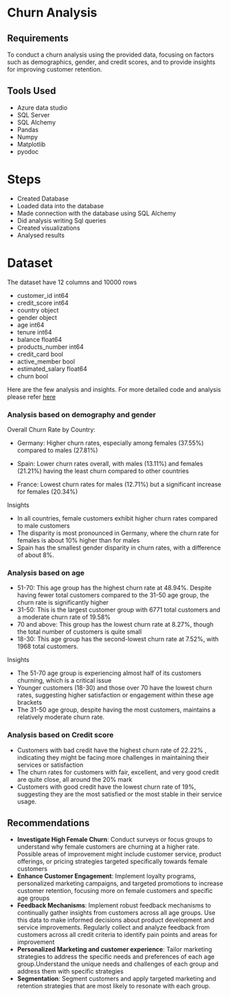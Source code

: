# Churn Analysis
## Requirements
To conduct a churn analysis using the provided data, focusing on factors such as demographics, gender, and credit scores, and to provide insights for improving customer retention.

## Tools Used
- Azure data studio
- SQL Server
- SQL Alchemy
- Pandas
- Numpy
- Matplotlib
- pyodoc

# Steps 
- Created Database
- Loaded data into the database
- Made connection with the database using SQL Alchemy 
- Did analysis writing Sql queries 
- Created visualizations
- Analysed results

# Dataset
The dataset have 12 columns and 10000 rows
- customer_id           int64
- credit_score          int64
- country              object
- gender               object
- age                   int64
- tenure                int64
- balance             float64
- products_number       int64
- credit_card            bool
- active_member          bool
- estimated_salary    float64
- churn                  bool

Here are the few analysis and insights. For more detailed code and analysis
please refer [here](Customer-Analysis\Analysis.ipynb)
### Analysis based on demography and gender 
 Overall Churn Rate by Country:

- Germany: Higher churn rates, especially among females (37.55%) compared to males (27.81%)

- Spain: Lower churn rates overall, with males (13.11%) and females (21.21%) having the least churn compared to other countries

- France: Lowest churn rates for males (12.71%) but a significant increase for females (20.34%)

 Insights 
 - In all countries, female customers exhibit higher churn rates compared to male customers
- The disparity is most pronounced in Germany, where the churn rate for females is about 10% higher than for males
- Spain has the smallest gender disparity in churn rates, with a difference of about 8%.

### Analysis based on age 
- 51-70: This age group has the highest churn rate at 48.94%. Despite having fewer total customers compared to the 31-50 age group, the churn rate is significantly higher
- 31-50: This is the largest customer group with 6771 total customers and a moderate churn rate of 19.58%
- 70 and above: This group has the lowest churn rate at 8.27%, though the total number of customers is quite small 
- 18-30: This age group has the second-lowest churn rate at 7.52%, with 1968 total customers.

Insights

- The 51-70 age group is experiencing almost half of its customers churning, which is a critical issue
- Younger customers (18-30) and those over 70 have the lowest churn rates, suggesting higher satisfaction or engagement within these age brackets
- The 31-50 age group, despite having the most customers, maintains a relatively moderate churn rate.

### Analysis based on Credit score 

- Customers with bad credit have the highest churn rate of 22.22% , indicating they might be facing more challenges in maintaining their services or satisfaction
- The churn rates for customers with fair, excellent, and very good credit are quite close, all around the 20% mark
- Customers with good credit have the lowest churn rate of 19%, suggesting they are the most satisfied or the most stable in their service usage.

## Recommendations
- **Investigate High Female Churn**: Conduct surveys or focus groups to understand why female customers are churning at a higher rate. Possible areas of improvement might include customer service, product offerings, or pricing strategies targeted specifically towards female customers
- **Enhance Customer Engagement**: Implement loyalty programs, personalized marketing campaigns, and targeted promotions to increase customer retention, focusing more on female customers and specific age groups
- **Feedback Mechanisms**: Implement robust feedback mechanisms to continually gather insights from customers across all age groups. Use this data to make informed decisions about product development and service improvements. Regularly collect and analyze feedback from customers across all credit criteria to identify pain points and areas for improvement
- **Personalized Marketing and customer experience**: Tailor marketing strategies to address the specific needs and preferences of each age group.Understand the unique needs and challenges of each group and address them with specific strategies
- **Segmentation**: Segment customers and apply targeted marketing and retention strategies that are most likely to resonate with each group.











